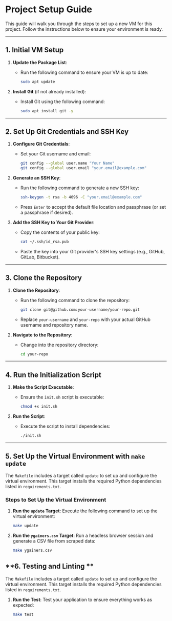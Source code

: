 # Project Setup Guide

This guide will walk you through the steps to set up a new VM for this project. Follow the instructions below to ensure your environment is ready.

---

## **1. Initial VM Setup**

1. **Update the Package List**:
   - Run the following command to ensure your VM is up to date:
     ```bash
     sudo apt update
     ```

2. **Install Git** (if not already installed):
   - Install Git using the following command:
     ```bash
     sudo apt install git -y
     ```

---

## **2. Set Up Git Credentials and SSH Key**

1. **Configure Git Credentials**:
   - Set your Git username and email:
     ```bash
     git config --global user.name "Your Name"
     git config --global user.email "your.email@example.com"
     ```

2. **Generate an SSH Key**:
   - Run the following command to generate a new SSH key:
     ```bash
     ssh-keygen -t rsa -b 4096 -C "your.email@example.com"
     ```
   - Press `Enter` to accept the default file location and passphrase (or set a passphrase if desired).

3. **Add the SSH Key to Your Git Provider**:
   - Copy the contents of your public key:
     ```bash
     cat ~/.ssh/id_rsa.pub
     ```
   - Paste the key into your Git provider's SSH key settings (e.g., GitHub, GitLab, Bitbucket).

---

## **3. Clone the Repository**

1. **Clone the Repository**:
   - Run the following command to clone the repository:
     ```bash
     git clone git@github.com:your-username/your-repo.git
     ```
   - Replace `your-username` and `your-repo` with your actual GitHub username and repository name.

2. **Navigate to the Repository**:
   - Change into the repository directory:
     ```bash
     cd your-repo
     ```

---

## **4. Run the Initialization Script**

1. **Make the Script Executable**:
   - Ensure the `init.sh` script is executable:
     ```bash
     chmod +x init.sh
     ```

2. **Run the Script**:
   - Execute the script to install dependencies:
     ```bash
     ./init.sh
     ```

---

## **5. Set Up the Virtual Environment with `make update`**

The `Makefile` includes a target called `update` to set up and configure the virtual environment. This target installs the required Python dependencies listed in `requirements.txt`.

### **Steps to Set Up the Virtual Environment**

1. **Run the `update` Target**:
   Execute the following command to set up the virtual environment:
   ```bash
   make update

2. **Run the `ygainers.csv` Target**:
   Run a headless browser session and generate a CSV file from scraped data:
   ```bash
   make ygainers.csv

## **6. Testing and Linting **

The `Makefile` includes a target called `update` to set up and configure the virtual environment. This target installs the required Python dependencies listed in `requirements.txt`.


1. **Run the Test**:
   Test your application to ensure everything works as expected:
   ```bash
   make test
